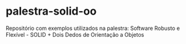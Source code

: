 # palestra-solid-oo
Repositório com exemplos utilizados na palestra: Software Robusto e Flexível - SOLID + Dois Dedos de Orientação a Objetos

